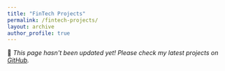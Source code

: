 ```yaml
---
title: "FinTech Projects"
permalink: /fintech-projects/
layout: archive
author_profile: true
---
```



🚀 *This page hasn't been updated yet! Please check my latest projects on [GitHub](https://github.com/xthomaswang).*  